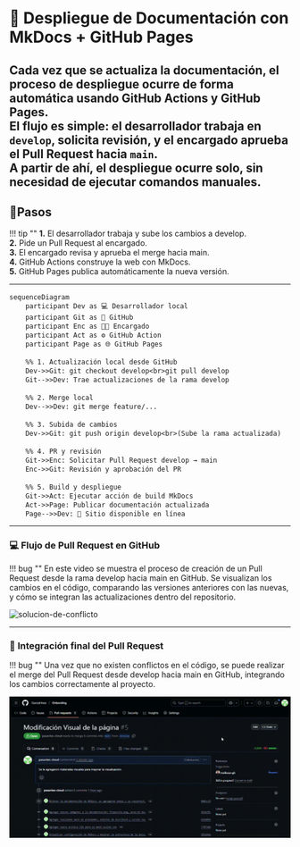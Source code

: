 # 🚀 Despliegue de Documentación con MkDocs + GitHub Pages

Cada vez que se actualiza la documentación, el proceso de despliegue ocurre de forma automática usando **GitHub Actions** y **GitHub Pages**.  
El flujo es simple: el desarrollador trabaja en `develop`, solicita revisión, y el encargado aprueba el **Pull Request** hacia `main`.  
A partir de ahí, el despliegue ocurre solo, sin necesidad de ejecutar comandos manuales.
---

## 🧠**Pasos**
!!! tip "" 
    <b>1.</b> El desarrollador trabaja y sube los cambios a develop.  
    <b>2.</b> Pide un Pull Request al encargado.  
    <b>3.</b> El encargado revisa y aprueba el merge hacia main.  
    <b>4.</b> GitHub Actions construye la web con MkDocs.  
    <b>5.</b> GitHub Pages publica automáticamente la nueva versión.  

---
```mermaid
sequenceDiagram
    participant Dev as 💻 Desarrollador local
    participant Git as 🐙 GitHub
    participant Enc as 👨‍💼 Encargado
    participant Act as ⚙️ GitHub Action
    participant Page as 🌐 GitHub Pages

    %% 1. Actualización local desde GitHub
    Dev->>Git: git checkout develop<br>git pull develop
    Git-->>Dev: Trae actualizaciones de la rama develop

    %% 2. Merge local
    Dev-->>Dev: git merge feature/...

    %% 3. Subida de cambios
    Dev->>Git: git push origin develop<br>(Sube la rama actualizada)

    %% 4. PR y revisión
    Git->>Enc: Solicitar Pull Request develop → main
    Enc->>Git: Revisión y aprobación del PR

    %% 5. Build y despliegue
    Git->>Act: Ejecutar acción de build MkDocs
    Act->>Page: Publicar documentación actualizada
    Page-->>Dev: 🚀 Sitio disponible en línea
```

---

### 💻 <b>Flujo de Pull Request en GitHub</b>

!!! bug ""
    En este video se muestra el proceso de creación de un Pull Request desde la rama develop hacia main en GitHub. Se visualizan los cambios en el código, comparando las versiones anteriores con las nuevas, y cómo se integran las actualizaciones dentro del repositorio.


![solucion-de-conflicto](./img/realizar-pr.gif)
    
---

### 🚀 <b>Integración final del Pull Request</b>

!!! bug ""
    Una vez que no existen conflictos en el código, se puede realizar el merge del Pull Request desde develop hacia main en GitHub, integrando los cambios correctamente al proyecto.

![solucion-de-conflicto](./img/merge.gif)

<br>


